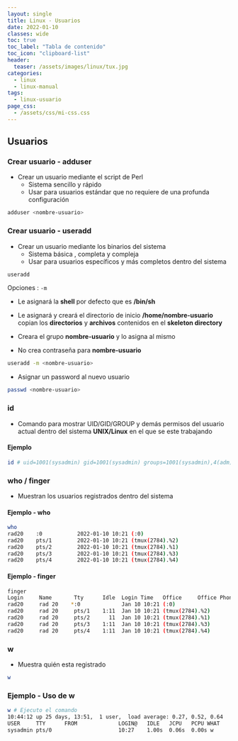 ```yaml
---
layout: single
title: Linux - Usuarios
date: 2022-01-10
classes: wide
toc: true
toc_label: "Tabla de contenido"
toc_icon: "clipboard-list"
header:
  teaser: /assets/images/linux/tux.jpg
categories:
  - linux
  - linux-manual
tags:
  - linux-usuario
page_css: 
  - /assets/css/mi-css.css
---
```


## Usuarios

### Crear usuario - adduser

* Crear un usuario mediante el script de Perl
  * Sistema sencillo y rápido
  * Usar para usuarios estándar que no requiere de una profunda configuración

```bash
adduser <nombre-usuario>
```

### Crear usuario - useradd

* Crear un usuario mediante los binarios del sistema
  * Sistema básica , completa y compleja
  * Usar para usuarios específicos y más completos dentro del sistema

```bash
useradd
```

Opciones : ``-m``

* Le asignará la **shell** por defecto que es **/bin/sh**

* Le asignará y creará el directorio de inicio **/home/nombre-usuario** copian los **directorios** y **archivos** contenidos en el **skeleton directory**

* Creara el grupo **nombre-usuario** y lo asigna al mismo

* No crea contraseña para **nombre-usuario**

```bash
useradd -m <nombre-usuario>
```

* Asignar un password al nuevo usuario

```bash
passwd <nombre-usuario>
```

### id

* Comando para mostrar UID/GID/GROUP y demás permisos del usuario actual dentro del sistema **UNIX/Linux** en el que se este trabajando

#### Ejemplo

```bash
id # uid=1001(sysadmin) gid=1001(sysadmin) groups=1001(sysadmin),4(adm),27(sudo)
```

### who / finger

* Muestran los usuarios registrados dentro del sistema

#### Ejemplo - who

```bash
who  
rad20    :0           2022-01-10 10:21 (:0)
rad20    pts/1        2022-01-10 10:21 (tmux(2784).%2)
rad20    pts/2        2022-01-10 10:21 (tmux(2784).%1)
rad20    pts/3        2022-01-10 10:21 (tmux(2784).%3)
rad20    pts/4        2022-01-10 10:21 (tmux(2784).%4)
```

#### Ejemplo - finger

```bash
finger
Login     Name       Tty      Idle  Login Time   Office     Office Phone
rad20     rad 20    *:0             Jan 10 10:21 (:0)
rad20     rad 20     pts/1    1:11  Jan 10 10:21 (tmux(2784).%2)
rad20     rad 20     pts/2      11  Jan 10 10:21 (tmux(2784).%1)
rad20     rad 20     pts/3    1:11  Jan 10 10:21 (tmux(2784).%3)
rad20     rad 20     pts/4    1:11  Jan 10 10:21 (tmux(2784).%4)
```

### w

* Muestra quién esta registrado

```bash
w 
```

### Ejemplo - Uso de w

```bash
w # Ejecuto el comando
10:44:12 up 25 days, 13:51,  1 user,  load average: 0.27, 0.52, 0.64           
USER     TTY      FROM             LOGIN@   IDLE   JCPU   PCPU WHAT             
sysadmin pts/0                     10:27    1.00s  0.06s  0.00s w 
```
